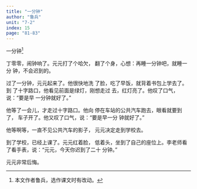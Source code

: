 ```yaml
---
title: "一分钟"
author: "鲁兵"
unit: "7-2"
index: 15
page: "81-83"
---
```


一分钟[^1]

[^1]: 本文作者鲁兵，选作课文时有改动。

丁零零，闹钟响了。元元打了个哈欠，
翻了个身，心想：再睡一分钟吧，就睡一分
钟，不会迟到的。

过了一分钟，元元起来了。他很快地洗
了脸，吃了早饭，就背着书包上学去了。到
了十字路口，他看见前面是绿灯，刚想走过
去，红灯亮了。他叹了口气，说：“要是早
一分钟就好了。”

他等了一会儿，才走过十字路口。他向
停在车站的公共汽车跑去，眼看就要到了，
车子开了。他又叹了口气，说：“要是早一分
钟就好了。”

他等啊等，一直不见公共汽车的影子，
元元决定走到学校去。

到了学校，已经上课了。元元红着脸，
低着头，坐到了自己的座位上。李老师看
了看手表，说：“元元，今天你迟到了二十
分钟。”

元元非常后悔。

